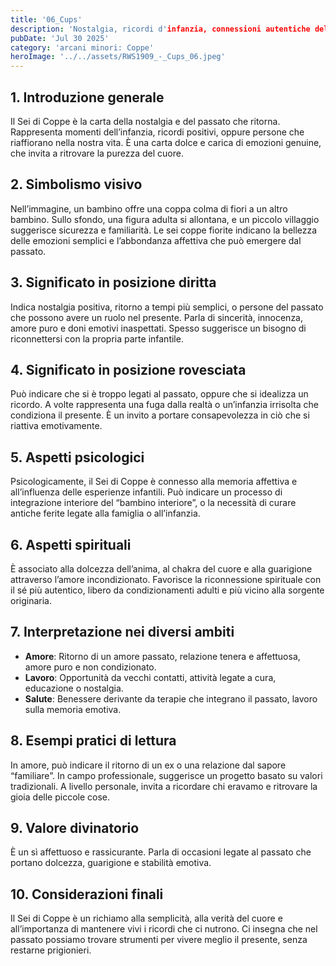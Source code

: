 ```yaml
---
title: '06_Cups'
description: 'Nostalgia, ricordi d'infanzia, connessioni autentiche del passato'
pubDate: 'Jul 30 2025'
category: 'arcani minori: Coppe'
heroImage: '../../assets/RWS1909_-_Cups_06.jpeg'
---
```


## 1. Introduzione generale

Il Sei di Coppe è la carta della nostalgia e del passato che ritorna. Rappresenta momenti dell’infanzia, ricordi positivi, oppure persone che riaffiorano nella nostra vita. È una carta dolce e carica di emozioni genuine, che invita a ritrovare la purezza del cuore.

## 2. Simbolismo visivo

Nell’immagine, un bambino offre una coppa colma di fiori a un altro bambino. Sullo sfondo, una figura adulta si allontana, e un piccolo villaggio suggerisce sicurezza e familiarità. Le sei coppe fiorite indicano la bellezza delle emozioni semplici e l’abbondanza affettiva che può emergere dal passato.

## 3. Significato in posizione diritta

Indica nostalgia positiva, ritorno a tempi più semplici, o persone del passato che possono avere un ruolo nel presente. Parla di sincerità, innocenza, amore puro e doni emotivi inaspettati. Spesso suggerisce un bisogno di riconnettersi con la propria parte infantile.

## 4. Significato in posizione rovesciata

Può indicare che si è troppo legati al passato, oppure che si idealizza un ricordo. A volte rappresenta una fuga dalla realtà o un’infanzia irrisolta che condiziona il presente. È un invito a portare consapevolezza in ciò che si riattiva emotivamente.

## 5. Aspetti psicologici

Psicologicamente, il Sei di Coppe è connesso alla memoria affettiva e all’influenza delle esperienze infantili. Può indicare un processo di integrazione interiore del “bambino interiore”, o la necessità di curare antiche ferite legate alla famiglia o all’infanzia.

## 6. Aspetti spirituali

È associato alla dolcezza dell’anima, al chakra del cuore e alla guarigione attraverso l’amore incondizionato. Favorisce la riconnessione spirituale con il sé più autentico, libero da condizionamenti adulti e più vicino alla sorgente originaria.

## 7. Interpretazione nei diversi ambiti

- **Amore**: Ritorno di un amore passato, relazione tenera e affettuosa, amore puro e non condizionato.
- **Lavoro**: Opportunità da vecchi contatti, attività legate a cura, educazione o nostalgia.
- **Salute**: Benessere derivante da terapie che integrano il passato, lavoro sulla memoria emotiva.

## 8. Esempi pratici di lettura

In amore, può indicare il ritorno di un ex o una relazione dal sapore “familiare”. In campo professionale, suggerisce un progetto basato su valori tradizionali. A livello personale, invita a ricordare chi eravamo e ritrovare la gioia delle piccole cose.

## 9. Valore divinatorio

È un sì affettuoso e rassicurante. Parla di occasioni legate al passato che portano dolcezza, guarigione e stabilità emotiva.

## 10. Considerazioni finali

Il Sei di Coppe è un richiamo alla semplicità, alla verità del cuore e all’importanza di mantenere vivi i ricordi che ci nutrono. Ci insegna che nel passato possiamo trovare strumenti per vivere meglio il presente, senza restarne prigionieri.
